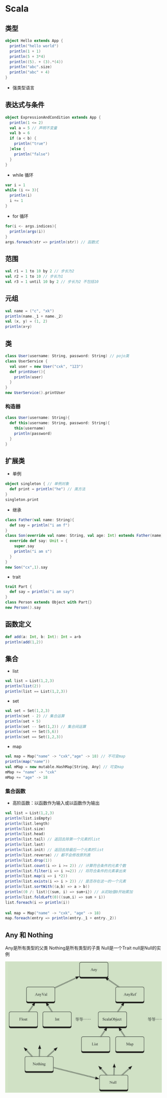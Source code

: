 # Scala

## 类型

```scala
object Hello extends App {
  println("hello world")
  println(1 + 1)
  println(5 + 3*4)
  println((5). + (3).*(4))
  println("abc".size)
  println("abc" + 4)
}
```

- 强类型语言

## 表达式与条件

```scala
object ExpressionAndCondition extends App {
  println(1 <= 2)
  val a = 5 // 声明不变量
  val b = 6
  if (a < b) {
    println("true")
  }else {
    println("false")
  }
}
```

- while 循环

```scala
var i = 1
while (i <= 3){
  println(i)
  i += 1
}
```

- for 循环

```scala
for(i <- args.indices){
  println(args(i))
}
args.foreach(str => println(str)) // 函数式
```

## 范围

```scala
val r1 = 1 to 10 by 2 // 步长为2
val r2 = 1 to 10 // 步长为1
val r3 = 1 until 10 by 2 // 步长为2 不包括10
```

## 元组

```scala
val name = ("c", "xk")
println(name._1 + name._2)
val (x, y) = (1, 2)
println(x+y)
```

## 类

```scala
class User(username: String, password: String) // pojo类
class UserService {
  val user = new User("cxk", "123")
  def printUser(){
    println(user)
  }
}
new UserService().printUser
```

### 构造器

```scala
class User(username: String){
  def this(username: String, password: String){
    this(username)
    println(password)
  }
}
```

## 扩展类

- 单例

```scala
object singleton { // 单例对象
  def print = println("he") // 类方法
}
singleton.print
```

- 继承

```scala
class Father(val name: String){
  def say = println("i am f")
}
class Son(override val name: String, val age: Int) extends Father(name){
  override def say: Unit = {
    super.say
    println("i am s")
  }
}
new Son("cx",1).say
```

- trait

```scala
trait Part {
  def say = println("i am say")
}
class Person extends Object with Part{}
new Person().say
```

## 函数定义

```scala
def add(a: Int, b: Int): Int = a+b
println(add(1,2))
```

## 集合

- list

```scala
val list = List(1,2,3)
println(list(2))
println(list == List(1,2,3))
```

- set

```scala
val set = Set(1,2,3)
println(set - 2) // 集合运算
println(set + 5)
println(set -- Set(1,2)) // 集合间运算
println(set ++ Set(5,6))
println(set == Set(1,2,3))
```

- map

```scala
val map = Map("name" -> "cxk","age" -> 18) // 不可变map
println(map("name"))
val mMap = new mutable.HashMap[String, Any] // 可变map
mMap += "name" -> "cxk"
mMap += "age" -> 18
```

### 集合函数

- 高阶函数：以函数作为输入或以函数作为输出

```scala
val list = List(1,2,3)
println(list.isEmpty)
println(list.length)
println(list.size)
println(list.head)
println(list.tail) // 返回去除第一个元素的list
println(list.last)
println(list.init) // 返回去除最后一个元素的list
println(list.reverse) // 都不会修改原列表
println(list.drop(1))
println(list.count(i => i >= 2)) // 计算符合条件的元素个数
println(list.filter(i => i >=2)) // 将符合条件的元素拿出来
println(list.map(i => i *2))
println(list.exists(i => i > 2)) // 是否存在这一的一个元素
println(list.sortWith((a,b) => a > b))
println((0 /: list){(sum, i) => sum+i}) // 从初始值0开始累加
println(list.foldLeft(0)((sum,i) => sum + i))
list.foreach(i => println(i))

val map = Map("name" -> "cxk", "age" -> 18)
map.foreach(entry => println(entry._1 + entry._2))
```

## Any 和 Nothing

Any是所有类型的父类 Nothing是所有类型的子类 Null是一个Trait null是Null的实例

![屏幕截图 2020-11-12 085642](/assets/屏幕截图%202020-11-12%20085642.png)
